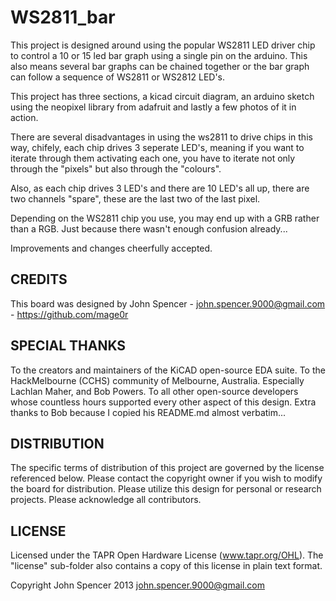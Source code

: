 WS2811_bar
=============

This project is designed around using the popular WS2811 LED driver chip to control a 10 or 15 led bar graph using a single pin on the arduino.  This also means several bar graphs can be chained together or the bar graph can follow a sequence of WS2811 or WS2812 LED's.

This project has three sections, a kicad circuit diagram, an arduino sketch using the neopixel library from adafruit and lastly a few photos of it in action.

There are several disadvantages in using the ws2811 to drive chips in this way, chifely, each chip drives 3 seperate LED's, meaning if you want to iterate through them activating each one, you have to iterate not only through the "pixels" but also through the "colours".

Also, as each chip drives 3 LED's and there are 10 LED's all up, there are two channels "spare", these are the last two of the last pixel.

Depending on the WS2811 chip you use, you may end up with a GRB rather than a RGB.  Just because there wasn't enough confusion already...

Improvements and changes cheerfully accepted.

CREDITS
------------
This board was designed by John Spencer - john.spencer.9000@gmail.com - https://github.com/mage0r

SPECIAL THANKS
------------
To the creators and maintainers of the KiCAD open-source EDA suite.
To the HackMelbourne (CCHS) community of Melbourne, Australia. Especially Lachlan Maher, and Bob Powers.
To all other open-source developers whose countless hours supported every other aspect of this design.
Extra thanks to Bob because I copied his README.md almost verbatim...

DISTRIBUTION
------------
The specific terms of distribution of this project are governed by the
license referenced below. Please contact the copyright owner if you wish to modify the board for distribution. Please utilize this design for personal or research projects. Please acknowledge all contributors.

LICENSE
-------
Licensed under the TAPR Open Hardware License (www.tapr.org/OHL).
The "license" sub-folder also contains a copy of this license in plain text format.

Copyright John Spencer 2013
john.spencer.9000@gmail.com
